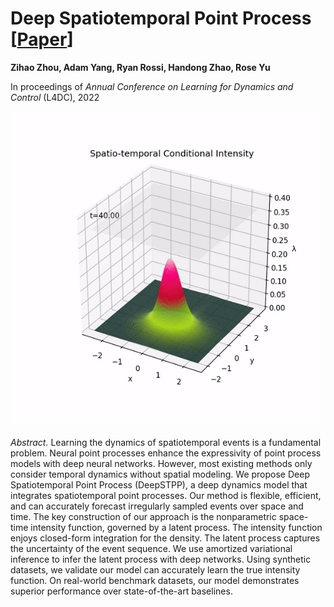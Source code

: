 # Deep Spatiotemporal Point Process [[Paper](https://proceedings.mlr.press/v168/zhou22a/zhou22a.pdf)]

**Zihao Zhou, Adam Yang, Ryan Rossi, Handong Zhao, Rose Yu**

In proceedings of *Annual Conference on Learning for Dynamics and Control* (L4DC), 2022

![example](example.gif)

*Abstract.* Learning the dynamics of spatiotemporal events is a fundamental problem. Neural point processes enhance the expressivity of point process models with deep neural networks. However, most existing methods only consider temporal dynamics without spatial modeling. We propose Deep Spatiotemporal Point Process (DeepSTPP), a deep dynamics model that integrates spatiotemporal point processes. Our method is flexible, efficient, and can accurately forecast irregularly sampled events over space and time. The key construction of our approach is the nonparametric space-time intensity function, governed by a latent process. The intensity function enjoys closed-form integration for the density. The latent process captures the uncertainty of the event sequence. We use amortized variational inference to infer the latent process with deep networks. Using synthetic datasets, we validate our model can accurately learn the true intensity function. On real-world benchmark datasets, our model demonstrates superior performance over state-of-the-art baselines.


